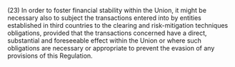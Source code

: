 (23) In order to foster financial stability within the Union, it might be necessary also to subject the transactions entered into by entities established in third countries to the clearing and risk-mitigation techniques obligations, provided that the transactions concerned have a direct, substantial and foreseeable effect within the Union or where such obligations are necessary or appropriate to prevent the evasion of any provisions of this Regulation.